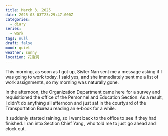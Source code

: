 ```yaml
---
title: March 3, 2025
date: 2025-03-03T23:29:47.000Z
categories:
  - diary
series:
  - work
tags: null
draft: false
mood: quiet
weather: sunny
location: 花渔洞
---
```


This morning, as soon as I got up, Sister Nan sent me a message asking if I was going to work today. I said yes, and she immediately sent me a list of work assignments, so my morning was naturally gone.

In the afternoon, the Organization Department came here for a survey and requisitioned the office of the Personnel and Education Section. As a result, I didn't do anything all afternoon and just sat in the courtyard of the Transportation Bureau reading an e-book for a while.

It suddenly started raining, so I went back to the office to see if they had finished. I ran into Section Chief Yang, who told me to just go ahead and clock out.
